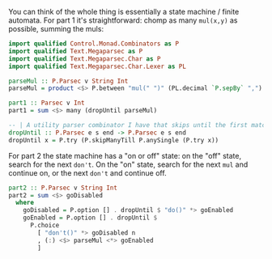 You can think of the whole thing is essentially a state machine / finite
automata. For part 1 it's straightforward: chomp as many `mul(x,y)` as
possible, summing the muls:

```haskell
import qualified Control.Monad.Combinators as P
import qualified Text.Megaparsec as P
import qualified Text.Megaparsec.Char as P
import qualified Text.Megaparsec.Char.Lexer as PL

parseMul :: P.Parsec v String Int
parseMul = product <$> P.between "mul(" ")" (PL.decimal `P.sepBy` ",")

part1 :: Parsec v Int
part1 = sum <$> many (dropUntil parseMul)

-- | A utility parser combinator I have that skips until the first match
dropUntil :: P.Parsec e s end -> P.Parsec e s end
dropUntil x = P.try (P.skipManyTill P.anySingle (P.try x))
```

For part 2 the state machine has a "on or off" state: on the "off" state,
search for the next `don't`. On the "on" state, search for the next `mul` and
continue on, or the next `don't` and continue off.

```haskell
part2 :: P.Parsec v String Int
part2 = sum <$> goDisabled
  where
    goDisabled = P.option [] . dropUntil $ "do()" *> goEnabled
    goEnabled = P.option [] . dropUntil $
      P.choice
        [ "don't()" *> goDisabled n
        , (:) <$> parseMul <*> goEnabled
        ]
```
